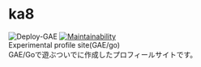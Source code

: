 # ka8
![Deploy-GAE](https://github.com/KappaBull/ka8/workflows/Deploy-GAE/badge.svg)
[![Maintainability](https://api.codeclimate.com/v1/badges/a4de3a255a79f74f1acb/maintainability)](https://codeclimate.com/github/KappaBull/ka8/maintainability)  
Experimental profile site(GAE/go)  
GAE/Goで遊ぶついでに作成したプロフィールサイトです。

